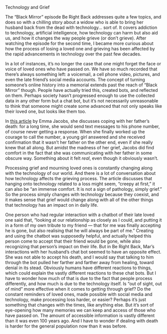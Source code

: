 Technology and Grief

The “Black Mirror” episode Be Right Back addresses quite a few topics, and does so with a chilling story about a widow who is able to bring her husband back from the dead with technology… sort of. It covers addiction to technology, artificial intelligence, how technology can harm but also aid us, and how it changes the way people grieve (or don’t grieve). After watching the episode for the second time, I became more curious about how the process of losing a loved one and grieving has been affected by the rapid advancements in technology over the past few decades. 

In a lot of instances, it’s no longer the case that one might forget the face or voice of loved ones who have passed on. We have so much recorded that there’s always something left: a voicemail, a cell phone video, pictures, and even the late friend’s social media accounts. The concept of turning someone’s online history into a memorial extends past the reach of “Black Mirror” though. People have actually tried this, created bots, and reflected on them. Perhaps society hasn’t progressed enough to use the collected data in any other form but a chat bot, but it’s not necessarily unreasonable to think that someone might create some advanced that not only speaks like their loved one, but looks like them too. 

In [this article](https://www.ft.com/content/95dc5584-1c12-11e8-aaca-4574d7dabfb6) by Emma Jacobs, she discusses coping with her father’s death: for a long time, she would send text messages to his phone number, of course never getting a response. When she finally worked up the courage to call the number, a young girl answered and she received confirmation that it wasn’t her father on the other end, even if she really knew that all along. But amidst the madness of her grief, Jacobs did find comfort in the fact that she was communicating with her father in some obscure way. Something about it felt *real*, even though it obviously wasn’t. 

Processing grief and mourning loved ones is constantly changing along with the technology of our world. And there is a lot of conversation about how technology affects the grieving process. The article discusses that hanging onto technology related to a loss might seem, “creepy at first,” it can also be “an immense comfort. It is not a sign of pathology, simply grief.” So the process simply changes with technology because they coexist, and it makes sense that grief would change along with all of the other things that technology has an impact on in daily life. 

One person who had regular interaction with a chatbot of their late loved one said that, “looking at our relationship as closely as I could, and putting it in a form of my own tribute to my friend — that for me was finally accepting he is gone, but also realising that he will always be part of me.” Creating and using the chatbot was supposedly helpful, and actually helped this person come to accept that their friend would be gone, while also recognizing that person’s impact on their life. But in Be Right Back, Mar’s interactions with her husband’s chat bot seemed to have an opposite effect. She was not able to accept his death, and I would say that talking to him through the bot pulled her farther and farther away from healing, toward denial in its stead.
Obviously humans have different reactions to things, which could explain the vastly different reactions to these chat bots. But I have to wonder how much of that is due to the fact that people process differently, and how much is due to the technology itself. Is “out of sight, out of mind” more effective when it comes to getting through grief? Do the constant reminders of loved ones, made possible with social media and technology, make processing loss harder, or easier? Perhaps it’s just something that changes with the times, like anything else. But it’s sort of eye-opening how many memories we can keep and access of those who have passed on. The amount of accessible information is vastly different than it was even 100 years ago. And I have to wonder if dealing with death is harder for the general population now than it was before.
